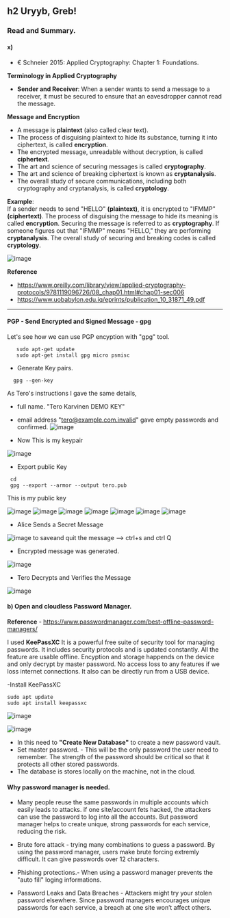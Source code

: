 ## h2 Uryyb, Greb!

### Read and Summary.

#### x) 
- € Schneier 2015: Applied Cryptography: Chapter 1: Foundations.

**Terminology in Applied Cryptography**  
- **Sender and Receiver**: When a sender wants to send a message to a receiver, it must be secured to ensure that an eavesdropper cannot read the message.

**Message and Encryption**  
- A message is **plaintext** (also called clear text).
- The process of disguising plaintext to hide its substance, turning it into ciphertext, is called **encryption**.
- The encrypted message, unreadable without decryption, is called **ciphertext**.
- The art and science of securing messages is called **cryptography**.
- The art and science of breaking ciphertext is known as **cryptanalysis**.
- The overall study of secure communications, including both cryptography and cryptanalysis, is called **cryptology**.

**Example**:  
If a sender needs to send "HELLO" **(plaintext)**, it is encrypted to "IFMMP" **(ciphertext)**. The process of disguising the message to hide its meaning is called **encryption**. Securing the message is referred to as **cryptography**. If someone figures out that "IFMMP" means "HELLO," they are performing **cryptanalysis**. The overall study of securing and breaking codes is called **cryptology**.

  ![image](https://github.com/user-attachments/assets/54a04c91-8b44-4009-9ac5-78e5bdd16c7c)

**Reference** 
- https://www.oreilly.com/library/view/applied-cryptography-protocols/9781119096726/08_chap01.html#chap01-sec006
- https://www.uobabylon.edu.iq/eprints/publication_10_31871_49.pdf
---
#### PGP - Send Encrypted and Signed Message - gpg
Let's see how we can use PGP encyption with "gpg" tool. 
```
   sudo apt-get update
   sudo apt-get install gpg micro psmisc
  ```
- Generate Key pairs.
```
  gpg --gen-key
```
As Tero's instructions I gave the same details, 
 - full name. "Tero Karvinen DEMO KEY" 
 - email address "tero@example.com.invalid"
   gave empty passwords and confirmed.
![image](https://github.com/user-attachments/assets/4a2f4fab-efe1-48a3-9dcc-aa0ec57ff2a3)

- Now This is my keypair

![image](https://github.com/user-attachments/assets/38f228af-1818-4e38-91a9-c47d72f96685)
- Export public Key
```
 cd
 gpg --export --armor --output tero.pub
```
This is my public key

![image](https://github.com/user-attachments/assets/f119f7f2-e40a-4fc0-b48d-f7d61a7fa3a9)
![image](https://github.com/user-attachments/assets/4c4ed38a-4106-4b10-99c1-46c0f182ef6b)
![image](https://github.com/user-attachments/assets/684867f4-5ec5-454f-9ad5-54d79c1ba241)
![image](https://github.com/user-attachments/assets/bcd32ced-a326-4f25-88d9-e98019edd3b2)
![image](https://github.com/user-attachments/assets/f736a291-4d8e-4934-8370-c111d45a9db3)
![image](https://github.com/user-attachments/assets/b088a463-e854-43bc-856b-e4dae0929f3b)
![image](https://github.com/user-attachments/assets/623f025a-2cef-4276-939c-959a0290faf4)

- Alice Sends a Secret Message
  
![image](https://github.com/user-attachments/assets/df34cfaa-60e6-454c-b11b-f16a1e4c92f6)
to saveand quit the message --> ctrl+s and ctrl Q

- Encrypted message was generated.

![image](https://github.com/user-attachments/assets/49c5eb48-ab85-44f9-b0cd-e65d64d06a96)

- Tero Decrypts and Verifies the Message
  
![image](https://github.com/user-attachments/assets/e36b1319-6051-41a5-adaa-d85c670f5dfd)


#### b) Open and cloudless Password Manager. 
**Reference** - https://www.passwordmanager.com/best-offline-password-managers/

I used **KeePassXC**
It is a powerful free suite of security tool for managing passwords. It includes security protocols and is updated constantly. All the feature are usable offline. Encyption and storage happends on the device and only decrypt by master password. 
No access loss to any features if we loss internet connections. It also can be directly run from a USB device. 

-Install KeePassXC
```
sudo apt update
sudo apt install keepassxc
```

![image](https://github.com/user-attachments/assets/e7aa2b73-38ad-430f-9d15-3744596cd9cb)

![image](https://github.com/user-attachments/assets/28f9f203-1840-4ad1-86ea-23639a19d573)

- In this need to **"Create New Database"** to create a new password vault. 
- Set master password. - This will be the only password the user need to remember. The strength of the password should be critical so that it protects all other stored passwords. 
- The database is stores locally on the machine, not in the cloud.


#### Why password manager is needed. 
- Many people reuse the same passwords in multiple accounts which easily leads to attacks.
  if one site/account fets hacked, the attackers can use the password to log into all the accounts. But password manager helps to create unique, strong passwords for each service, reducing the risk.

- Brute fore attack - trying many combinations to guess a password. By using the password manager, users make brute forcing extremly difficult. It can give passwords over 12 characters. 

- Phishing protections.- When using a password manager prevents the "auto fill" loging informations.
- Password Leaks and Data Breaches - Attackers might try your stolen password elsewhere. Since password managers encourages unique passwords for each service, a breach at one site won’t affect others.





